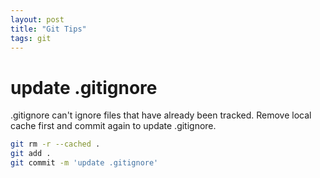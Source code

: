 ```yaml
---
layout: post
title: "Git Tips"
tags: git
---
```

# update .gitignore
.gitignore can't ignore files that have already been tracked. Remove local cache first and commit again to update .gitignore.
```bash
git rm -r --cached .
git add .
git commit -m 'update .gitignore'
```